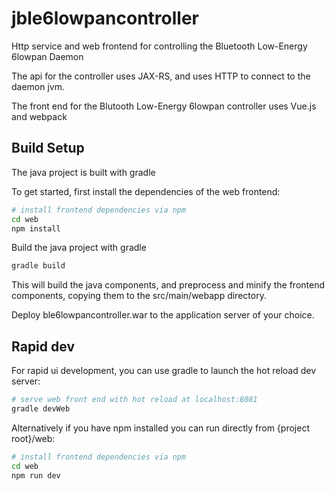 # jble6lowpancontroller
Http service and web frontend for controlling the Bluetooth Low-Energy 6lowpan Daemon

The api for the controller uses JAX-RS, and uses HTTP to connect to the daemon jvm.

The front end for the Blutooth Low-Energy 6lowpan controller uses Vue.js and webpack

## Build Setup

The java project is built with gradle

To get started, first install the dependencies of the web frontend:

``` bash
# install frontend dependencies via npm
cd web
npm install
```

Build the java project with gradle

``` bash
gradle build
```

This will build the java components, and preprocess and minify the frontend components, copying them to the src/main/webapp directory.

Deploy ble6lowpancontroller.war to the application server of your choice.

## Rapid dev

For rapid ui development, you can use gradle to launch the hot reload dev server:

``` bash
# serve web front end with hot reload at localhost:8081
gradle devWeb
```

Alternatively if you have npm installed you can run directly from {project root}/web:

``` bash
# install frontend dependencies via npm
cd web
npm run dev
```
